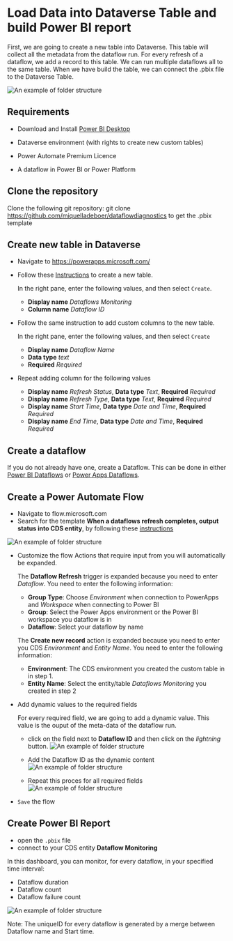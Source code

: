 # Load Data into Dataverse Table and build Power BI report 
First, we are going to create a new table into Dataverse. This table will collect all the metadata from the dataflow run. For every refresh of a dataflow, we add a record to this table. We can run multiple dataflows all to the same table. When we have build the table, we can connect the .pbix file to the Dataverse Table.

![An example of folder structure](images/arc.PNG)
## Requirements

* Download and Install [Power BI Desktop](https://www.microsoft.com/en-us/download/details.aspx?id=58494)

* Dataverse environment (with rights to create new custom tables)

* Power Automate Premium Licence

* A dataflow in Power BI or Power Platform

## Clone the repository

Clone the following git repository: git clone  https://github.com/miquelladeboer/dataflowdiagnostics
to get the .pbix template

## Create new table in Dataverse
* Navigate to https://powerapps.microsoft.com/
* Follow these [Instructions](https://docs.microsoft.com/en-us/powerapps/maker/common-data-service/create-custom-entity) to create a new table.

    In the right pane, enter the following values, and then select `Create`.
    * **Display name**  *Dataflows Monitoring*
    * **Column name**   *Dataflow ID*
* Follow the same instruction to add custom columns to the new table.

    In the right pane, enter the following values, and then select `Create`
    * **Display name** *Dataflow Name*
    * **Data type** *text*
    * **Required** *Required*
* Repeat adding column for the following values
    * **Display name** *Refresh Status*, **Data type** *Text*, **Required** *Required*
    * **Display name** *Refresh Type*, **Data type** *Text*, **Required** *Required*
    * **Display name** *Start Time*, **Data type** *Date and Time*, **Required** *Required*
    * **Display name** *End Time*, **Data type** *Date and Time*, **Required** *Required*



## Create a dataflow
If you do not already have one, create a Dataflow. This can be done in either [Power BI Dataflows](https://docs.microsoft.com/en-us/power-bi/transform-model/dataflows/dataflows-introduction-self-service) or [Power Apps Dataflows](https://docs.microsoft.com/en-us/powerapps/maker/common-data-service/create-and-use-dataflows).

## Create a Power Automate Flow
* Navigate to flow.microsoft.com
* Search for the template **When a dataflows refresh completes, output status into CDS entity**, by following these [instructions](https://docs.microsoft.com/en-us/power-automate/get-started-logic-template)

![An example of folder structure](images/connector.PNG)

* Customize the flow
    Actions that require input from you will automatically be expanded.

   The **Dataflow Refresh** trigger is expanded because you need to enter *Dataflow*. You need to enter the following information:
   * **Group Type**: Choose *Environment* when connection to PowerApps and *Workspace* when connecting to Power BI
    * **Group**: Select the Power Apps environment or the Power BI workspace you dataflow is in
    * **Dataflow**: Select your dataflow by name

     The **Create new record** action is expanded because you need to enter you CDS *Environment* and *Entity Name*. You need to enter the following information:
   * **Environment**: The CDS environment you created the custom table in in step 1.
    * **Entity Name**: Select the entity/table *Dataflows Monitoring* you created in step 2

* Add dynamic values to the required fields

    For every required field, we are going to add a dynamic value. This value is the ouput of the meta-data of the dataflow run. 
    * click on the field  next to **Dataflow ID** and then click on the *lightning* button.
![An example of folder structure](images/dynamic.png)

    * Add the Dataflow ID as the dynamic content
![An example of folder structure](images/dataflowid.png)

    * Repeat this proces for all required fields
![An example of folder structure](images/final.PNG)  

* `Save` the flow

## Create Power BI Report
* open the `.pbix` file
* connect to your CDS entity **Dataflow Monitoring**

In this dashboard, you can monitor, for every dataflow, in your specified time interval:
* Dataflow duration
* Dataflow count
* Dataflow failure count

![An example of folder structure](images/dashboard.PNG)

Note: The uniqueID for every dataflow is generated by a merge between Dataflow name and Start time.



